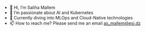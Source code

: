 - 👋 Hi, I’m Saliha Mallem
- 👀 I’m passionate about AI and Kubernetes
- 🌱 Currently diving into MLOps and Cloud-Native technologies
- 📫 How to reach me? Please send me an email as_mallem@esi.dz

<!---
sali2801/sali2801 is a ✨ special ✨ repository because its `README.md` (this file) appears on your GitHub profile.
You can click the Preview link to take a look at your changes.
--->
